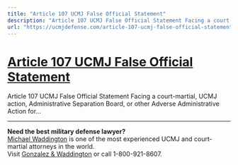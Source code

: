 ```yaml
---
title: "Article 107 UCMJ False Official Statement"
description: "Article 107 UCMJ False Official Statement Facing a court-martial, UCMJ action, Administrative Separation Board, or other Adverse Administrative Action for..."
url: "https://ucmjdefense.com/article-107-ucmj-false-official-statement.html"
---
```


# [Article 107 UCMJ False Official Statement](https://ucmjdefense.com/article-107-ucmj-false-official-statement.html)

Article 107 UCMJ False Official Statement Facing a court-martial, UCMJ action, Administrative Separation Board, or other Adverse Administrative Action for...

---

**Need the best military defense lawyer?**  
[Michael Waddington](https://ucmjdefense.com/attorneys/michael-stewart-waddington-partner.html) is one of the most experienced UCMJ and court-martial attorneys in the world.  
Visit [Gonzalez & Waddington](https://ucmjdefense.com) or call 1-800-921-8607.
